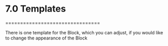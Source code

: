 # 7.0 Templates
================================

There is one template for the Block, which you can adjust, if you would like to change the appearance of the Block

